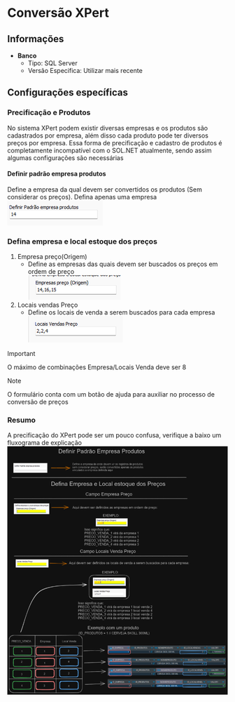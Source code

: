 # Conversão XPert  
## Informações  
- **Banco**  
    - Tipo: SQL Server  
    - Versão Especifica: Utilizar mais recente  
## Configurações específicas  
### Precificação e Produtos  
No sistema XPert podem existir diversas empresas e os produtos são cadastrados por empresa, além disso cada produto pode ter diversos preços por empresa. Essa forma de precificação e cadastro de produtos é completamente incompatível com o SOL.NET atualmente, sendo assim algumas configurações são necessárias  
#### Definir padrão empresa produtos  
Define a empresa da qual devem ser convertidos os produtos (Sem considerar os preços). Defina apenas uma empresa  
![XPertEmpresaProduto.png](./Imagens/XPertEmpresaProduto.png)  
### Defina empresa e local estoque dos preços  
1) Empresa preço(Origem)  
    - Define as empresas das quais devem ser buscados os preços em ordem de preço  
        ![XPertEmpresaPreco.png](./Imagens/XPertEmpresaPreco.png)  
1) Locais vendas Preço  
    - Define os locais de venda a serem buscados para cada empresa  
        ![XPertLocalPreco.png](./Imagens/XPertLocalPreco.png)  
>[!IMPORTANT]  
>O máximo de combinações Empresa/Locais Venda deve ser 8  
  
>[!NOTE]  
>O formulário conta com um botão de ajuda para auxiliar no processo de conversão de preços  
### Resumo  
A precificação do XPert pode ser um pouco confusa, verifique a baixo um fluxograma de explicação  
![XPertPrecificacao.png](./Imagens/XPertPrecificacao.png)  

